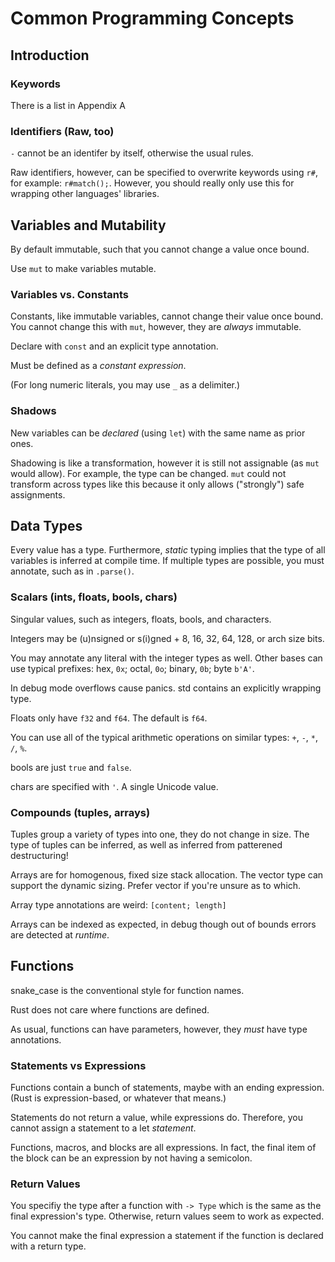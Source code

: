 # Common Programming Concepts

## Introduction

### Keywords

There is a list in Appendix A

### Identifiers (Raw, too)

`-` cannot be an identifer by itself, otherwise the usual rules.

Raw identifiers, however, can be specified to overwrite keywords using `r#`, for
example: `r#match();`. However, you should really only use this for wrapping
other languages' libraries.

## Variables and Mutability

By default immutable, such that you cannot change a value once bound.

Use `mut` to make variables mutable.

### Variables vs. Constants

Constants, like immutable variables, cannot change their value once bound. You
cannot change this with `mut`, however, they are *always* immutable.

Declare with `const` and an explicit type annotation.

Must be defined as a *constant expression*.

(For long numeric literals, you may use `_` as a delimiter.)

### Shadows

New variables can be *declared* (using `let`) with the same name as prior ones.

Shadowing is like a transformation, however it is still not assignable (as `mut`
would allow). For example, the type can be changed. `mut` could not transform
across types like this because it only allows ("strongly") safe assignments.

## Data Types

Every value has a type. Furthermore, *static* typing implies that the type of
all variables is inferred at compile time. If multiple types are possible, you
must annotate, such as in `.parse()`.

### Scalars (ints, floats, bools, chars)

Singular values, such as integers, floats, bools, and characters.

Integers may be (u)nsigned or s(i)gned + 8, 16, 32, 64, 128, or arch size bits.

You may annotate any literal with the integer types as well. Other bases can
use typical prefixes: hex, `0x`; octal, `0o`; binary, `0b`; byte `b'A'`.

In debug mode overflows cause panics. std contains an explicitly wrapping type.

Floats only have `f32` and `f64`. The default is `f64`.

You can use all of the typical arithmetic operations on similar types: `+`, `-`,
`*`, `/`, `%`.

bools are just `true` and `false`.

chars are specified with `'`. A single Unicode value.

### Compounds (tuples, arrays)

Tuples group a variety of types into one, they do not change in size. The type
of tuples can be inferred, as well as inferred from patterened destructuring! 

Arrays are for homogenous, fixed size stack allocation. The vector type can
support the dynamic sizing. Prefer vector if you're unsure as to which.

Array type annotations are weird: `[content; length]`

Arrays can be indexed as expected, in debug though out of bounds errors are
detected at *runtime*.

## Functions

snake_case is the conventional style for function names.

Rust does not care where functions are defined.

As usual, functions can have parameters, however, they *must* have type
annotations.

### Statements vs Expressions

Functions contain a bunch of statements, maybe with an ending expression. (Rust
is expression-based, or whatever that means.)

Statements do not return a value, while expressions do. Therefore, you cannot
assign a statement to a let *statement*.

Functions, macros, and blocks are all expressions. In fact, the final
item of the block can be an expression by not having a semicolon.

### Return Values

You specifiy the type after a function with `-> Type` which is the same as the
final expression's type. Otherwise, return values seem to work as expected.

You cannot make the final expression a statement if the function is declared
with a return type.
